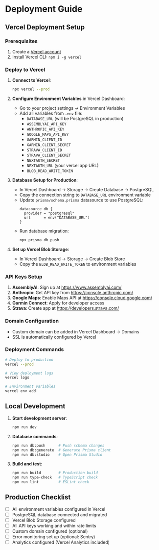 # Deployment Guide

## Vercel Deployment Setup

### Prerequisites
1. Create a [Vercel account](https://vercel.com)
2. Install Vercel CLI: `npm i -g vercel`

### Deploy to Vercel

1. **Connect to Vercel**:
   ```bash
   npx vercel --prod
   ```

2. **Configure Environment Variables** in Vercel Dashboard:
   - Go to your project settings → Environment Variables
   - Add all variables from `.env` file:
     - `DATABASE_URL` (will be PostgreSQL in production)
     - `ASSEMBLYAI_API_KEY`
     - `ANTHROPIC_API_KEY`
     - `GOOGLE_MAPS_API_KEY`
     - `GARMIN_CLIENT_ID`
     - `GARMIN_CLIENT_SECRET`
     - `STRAVA_CLIENT_ID`
     - `STRAVA_CLIENT_SECRET`
     - `NEXTAUTH_SECRET`
     - `NEXTAUTH_URL` (your vercel app URL)
     - `BLOB_READ_WRITE_TOKEN`

3. **Database Setup for Production**:
   - In Vercel Dashboard → Storage → Create Database → PostgreSQL
   - Copy the connection string to `DATABASE_URL` environment variable
   - Update `prisma/schema.prisma` datasource to use PostgreSQL:
     ```prisma
     datasource db {
       provider = "postgresql"
       url      = env("DATABASE_URL")
     }
     ```
   - Run database migration:
     ```bash
     npx prisma db push
     ```

4. **Set up Vercel Blob Storage**:
   - In Vercel Dashboard → Storage → Create Blob Store
   - Copy the `BLOB_READ_WRITE_TOKEN` to environment variables

### API Keys Setup

1. **AssemblyAI**: Sign up at https://www.assemblyai.com/
2. **Anthropic**: Get API key from https://console.anthropic.com/
3. **Google Maps**: Enable Maps API at https://console.cloud.google.com/
4. **Garmin Connect**: Apply for developer access
5. **Strava**: Create app at https://developers.strava.com/

### Domain Configuration
- Custom domain can be added in Vercel Dashboard → Domains
- SSL is automatically configured by Vercel

### Deployment Commands
```bash
# Deploy to production
vercel --prod

# View deployment logs
vercel logs

# Environment variables
vercel env add
```

## Local Development

1. **Start development server**:
   ```bash
   npm run dev
   ```

2. **Database commands**:
   ```bash
   npm run db:push      # Push schema changes
   npm run db:generate  # Generate Prisma client
   npm run db:studio    # Open Prisma Studio
   ```

3. **Build and test**:
   ```bash
   npm run build        # Production build
   npm run type-check   # TypeScript check
   npm run lint         # ESLint check
   ```

## Production Checklist

- [ ] All environment variables configured in Vercel
- [ ] PostgreSQL database connected and migrated
- [ ] Vercel Blob Storage configured
- [ ] All API keys working and within rate limits
- [ ] Custom domain configured (optional)
- [ ] Error monitoring set up (optional: Sentry)
- [ ] Analytics configured (Vercel Analytics included)